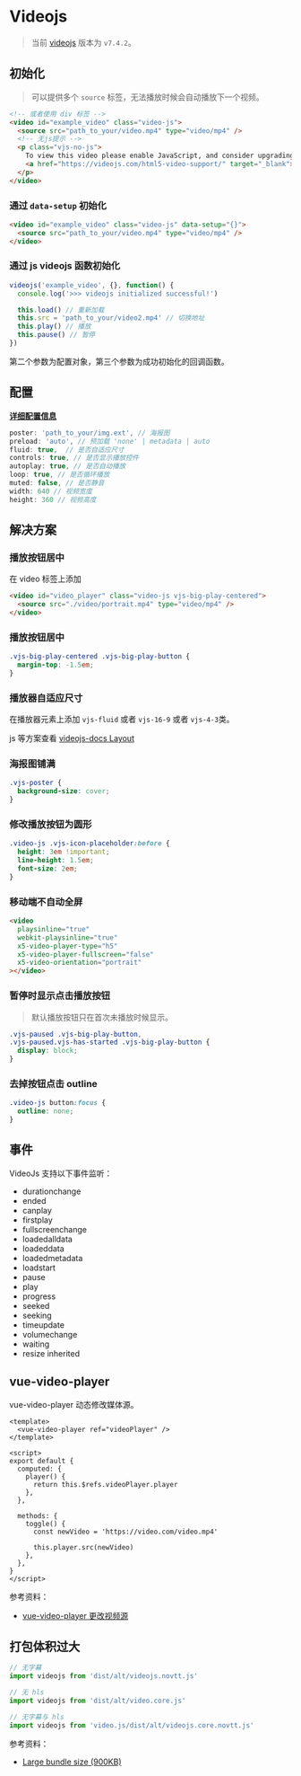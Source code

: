 # Videojs

> 当前 [videojs](https://github.com/videojs/video.js) 版本为 `v7.4.2`。

## 初始化

> 可以提供多个 `source` 标签，无法播放时候会自动播放下一个视频。

```html
<!-- 或者使用 div 标签 -->
<video id="example_video" class="video-js">
  <source src="path_to_your/video.mp4" type="video/mp4" />
  <!-- 无js提示 -->
  <p class="vjs-no-js">
    To view this video please enable JavaScript, and consider upgrading to a web browser that
    <a href="https://videojs.com/html5-video-support/" target="_blank">supports HTML5 video</a>
  </p>
</video>
```

### 通过 `data-setup` 初始化

```html
<video id="example_video" class="video-js" data-setup="{}">
  <source src="path_to_your/video.mp4" type="video/mp4" />
</video>
```

### 通过 js **videojs** 函数初始化

```js
videojs('example_video', {}, function() {
  console.log('>>> videojs initialized successful!')

  this.load() // 重新加载
  this.src = 'path_to_your/video2.mp4' // 切换地址
  this.play() // 播放
  this.pause() // 暂停
})
```

第二个参数为配置对象，第三个参数为成功初始化的回调函数。

## 配置

[**详细配置信息**](https://docs.videojs.com/tutorial-options.html)

```js
poster: 'path_to_your/img.ext', // 海报图
preload: 'auto', // 预加载 'none' | metadata | auto
fluid: true,  // 是否自适应尺寸
controls: true, // 是否显示播放控件
autoplay: true, // 是否自动播放
loop: true, // 是否循环播放
muted: false, // 是否静音
width: 640 // 视频宽度
height: 360 // 视频高度
```

## 解决方案

### 播放按钮居中

在 video 标签上添加

```html
<video id="video_player" class="video-js vjs-big-play-centered">
  <source src="./video/portrait.mp4" type="video/mp4" />
</video>
```

### 播放按钮居中

```css
.vjs-big-play-centered .vjs-big-play-button {
  margin-top: -1.5em;
}
```

### 播放器自适应尺寸

在播放器元素上添加 `vjs-fluid` 或者 `vjs-16-9` 或者 `vjs-4-3`类。

js 等方案查看 [videojs-docs Layout](https://docs.videojs.com/tutorial-layout.html)

### 海报图铺满

```css
.vjs-poster {
  background-size: cover;
}
```

### 修改播放按钮为圆形

```css
.video-js .vjs-icon-placeholder:before {
  height: 3em !important;
  line-height: 1.5em;
  font-size: 2em;
}
```

### 移动端不自动全屏

```html
<video
  playsinline="true"
  webkit-playsinline="true"
  x5-video-player-type="h5"
  x5-video-player-fullscreen="false"
  x5-video-orientation="portrait"
></video>
```

### 暂停时显示点击播放按钮

> 默认播放按钮只在首次未播放时候显示。

```css
.vjs-paused .vjs-big-play-button,
.vjs-paused.vjs-has-started .vjs-big-play-button {
  display: block;
}
```

### 去掉按钮点击 outline

```css
.video-js button:focus {
  outline: none;
}
```

## 事件

VideoJs 支持以下事件监听：

- durationchange
- ended
- canplay
- firstplay
- fullscreenchange
- loadedalldata
- loadeddata
- loadedmetadata
- loadstart
- pause
- play
- progress
- seeked
- seeking
- timeupdate
- volumechange
- waiting
- resize inherited

## vue-video-player

vue-video-player 动态修改媒体源。

```vue
<template>
  <vue-video-player ref="videoPlayer" />
</template>

<script>
export default {
  computed: {
    player() {
      return this.$refs.videoPlayer.player
    },
  },

  methods: {
    toggle() {
      const newVideo = 'https://video.com/video.mp4'

      this.player.src(newVideo)
    },
  },
}
</script>
```

参考资料：

- [vue-video-player 更改视频源](https://segmentfault.com/a/1190000014738331)

## 打包体积过大

```js
// 无字幕
import videojs from 'dist/alt/videojs.novtt.js'

// 无 hls
import videojs from 'dist/alt/video.core.js'

// 无字幕与 hls
import videojs from 'video.js/dist/alt/videojs.core.novtt.js'
```

参考资料：

- [Large bundle size (900KB)](https://github.com/videojs/video.js/issues/6166#issuecomment-520539730)
